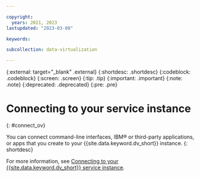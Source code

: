 ```yaml
---

copyright:
  years: 2021, 2023
lastupdated: "2023-03-08"

keywords:

subcollection: data-virtualization

---
```


{:external: target="_blank" .external}
{:shortdesc: .shortdesc}
{:codeblock: .codeblock}
{:screen: .screen}
{:tip: .tip}
{:important: .important}
{:note: .note}
{:deprecated: .deprecated}
{:pre: .pre}

# Connecting to your service instance
{: #connect_ov}

You can connect command-line interfaces, IBM® or third-party applications, or apps that you create to your {{site.data.keyword.dv_short}} instance. 
{: shortdesc}

For more information, see [Connecting to your {{site.data.keyword.dv_short}} service instance](https://dataplatform.cloud.ibm.com/docs/content/wsj/dvaas/wq_connecting.html).
